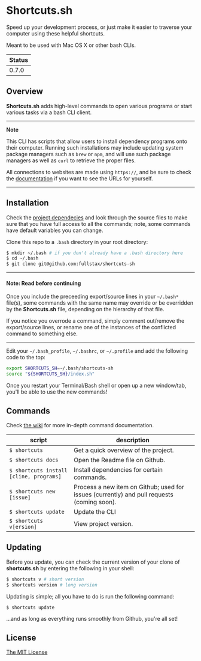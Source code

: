 # Shortcuts.sh

Speed up your development process, or just make it easier to traverse your computer using these helpful shortcuts.

Meant to be used with Mac OS X or other bash CLIs.

|Status|
|------|
|0.7.0 |

## Overview

**Shortcuts.sh** adds high-level commands to open various programs or start various tasks via a bash CLI client.

---

**Note**

This CLI has scripts that allow users to install dependency programs onto their computer. Running such installations may include updating system package managers such as `brew` or `npm`, and will use such package managers as well as `curl` to retrieve the proper files.

All connections to websites are made using `https://`, and be sure to check the [documentation][2] if you want to see the URLs for yourself.

---

## Installation

Check the [project dependecies][1] and look through the source files to make sure that you have full access to all the commands; note, some commands have default variables you can change.

Clone this repo to a `.bash` directory in your root directory:

```bash
$ mkdir ~/.bash # if you don't already have a .bash directory here
$ cd ~/.bash
$ git clone git@github.com:fullstax/shortcuts-sh
```

---
#### Note: Read before continuing
Once you include the preceeding export/source lines in your `~/.bash*` file(s), some commands with the same name may override or be overridden by the **Shortcuts.sh** file, depending on the hierarchy of that file. 

If you notice you overrode a command, simply comment out/remove the export/source lines, or rename one of the instances of the conflicted command to something else.

---

Edit your `~/.bash_profile`, `~/.bashrc`, or `~/.profile` and add the following code to the top:

```bash
export SHORTCUTS_SH=~/.bash/shortcuts-sh
source "${SHORTCUTS_SH}/index.sh"
```
Once you restart your Terminal/Bash shell or open up a new window/tab, you'll be able to use the new commands!

## Commands

Check [the wiki][2] for more in-depth command documentation.

|script|description|
|------|-----------|
|`$ shortcuts`|Get a quick overview of the project.|
|`$ shortcuts docs`|Open the Readme file on Github.|
|`$ shortcuts install [cline, programs]`|Install dependencies for certain commands.|
|`$ shortcuts new [issue]`|Process a new item on Github; used for issues (currently) and pull requests (coming soon).|
|`$ shortcuts update`|Update the CLI|
|`$ shortcuts v[ersion]`|View project version.|

## Updating

Before you update, you can check the current version of your clone of **shortcuts.sh** by entering the following in your shell:

```bash
$ shortcuts v # short version
$ shortcuts version # long version
```

Updating is simple; all you have to do is run the following command:

```bash
$ shortcuts update
```
...and as long as everything runs smoothly from Github, you're all set!

## License

[The MIT License](https://github.com/fullstax/shortcuts-sh/blob/master/LICENSE)

[1]: https://github.com/fullstax/shortcuts-sh/wiki/dependencies  "shortcuts.sh dependencies"
[2]: https://github.com/fullstax/shortcuts-sh/wiki "shortcuts.sh wiki"
